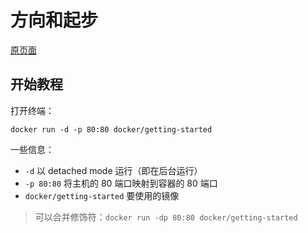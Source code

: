 # 方向和起步

[原页面](https://docs.docker.com/get-started/)

## 开始教程
打开终端：
```shell
docker run -d -p 80:80 docker/getting-started
```
一些信息：
* `-d` 以 detached mode 运行（即在后台运行）
* `-p 80:80` 将主机的 80 端口映射到容器的 80 端口
* `docker/getting-started` 要使用的镜像

> 可以合并修饰符：`docker run -dp 80:80 docker/getting-started`
